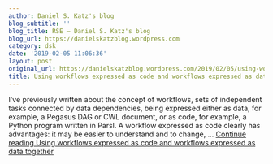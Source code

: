 ```yaml
---
author: Daniel S. Katz's blog
blog_subtitle: ''
blog_title: RSE – Daniel S. Katz's blog
blog_url: https://danielskatzblog.wordpress.com
category: dsk
date: '2019-02-05 11:06:36'
layout: post
original_url: https://danielskatzblog.wordpress.com/2019/02/05/using-workflows-expressed-as-code-and-workflows-expressed-as-data-together/
title: Using workflows expressed as code and workflows expressed as data together
---
```


I&#8217;ve previously written about the concept of workflows, sets of independent tasks connected by data dependencies, being expressed either as data, for example, a Pegasus DAG or CWL document, or as code, for example, a Python program written in Parsl. A workflow expressed as code clearly has advantages: it may be easier to understand and to change, &#8230; <a href="https://danielskatzblog.wordpress.com/2019/02/05/using-workflows-expressed-as-code-and-workflows-expressed-as-data-together/" class="more-link">Continue reading <span class="screen-reader-text">Using workflows expressed as code and workflows expressed as data together</span></a>